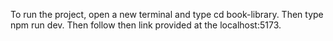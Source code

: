 To run the project, open a new terminal and type cd book-library. Then type npm run dev. Then follow then link provided at the localhost:5173.
